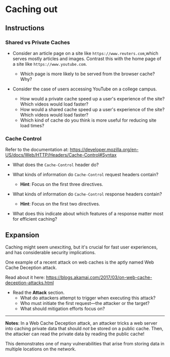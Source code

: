 # Caching out

## Instructions

### Shared vs Private Caches
- Consider an article page on a site like `https://www.reuters.com`,which serves mostly articles and images. Contrast this with the home page of a site like `https://www.youtube.com`. 
  - Which page is more likely to be served from the browser cache? Why?

- Consider the case of users accessing YouTube on a college campus.
  - How would a private cache speed up a user's experience of the site? Which videos would load faster?
  - How would a shared cache speed up a user's experience of the site? Which videos would load faster?
  - Which kind of cache do you think is more useful for reducing site load times?

### Cache Control
Refer to the documentation at: <https://developer.mozilla.org/en-US/docs/Web/HTTP/Headers/Cache-Control#Syntax>

- What does the `Cache-Control` header do?

- What kinds of information do `Cache-Control` request headers contain?
  - **Hint**: Focus on the first three directives.

- What kinds of information do `Cache-Control` response headers contain?
  - **Hint**: Focus on the first two directives.

- What does this indicate about which features of a response matter most for efficient caching? 

## Expansion

Caching might seem unexciting, but it's crucial for fast user experiences, and has considerable security implications.

One example of a recent attack on web caches is the aptly named Web Cache Deception attack. 

Read about it here: <https://blogs.akamai.com/2017/03/on-web-cache-deception-attacks.html>

- Read the **Attack** section.
  - What do attackers attempt to trigger when executing this attack?
  - Who must initiate the first request—the attacker or the target?
  - What should mitigation efforts focus on?

---

**Notes**: In a Web Cache Deception attack, an attacker tricks a web server into caching private data that should _not_ be stored on a public cache. Then, the attacker can read the private data by reading the public cache!

This demonstrates one of many vulnerabilities that arise from storing data in multiple locations on the network.

